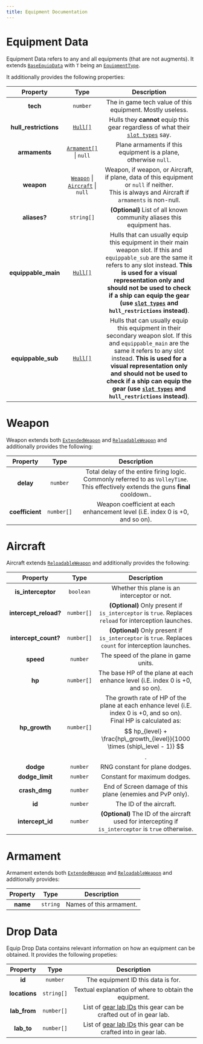 ```yaml
---
title: Equipment Documentation
---
```


# Equipment Data

Equipment Data refers to any and all equipments (that are not augments). It
extends [`BaseEquipData`](../index.md#base-equipment-data) with `T` being
an [`EquipmentType`](../../common.md#equipment-type).

It additionally provides the following properties:

|       Property        |                           Type                           |                                                                                                                                                                           Description                                                                                                                                                                           |
| :-------------------: | :------------------------------------------------------: | :-------------------------------------------------------------------------------------------------------------------------------------------------------------------------------------------------------------------------------------------------------------------------------------------------------------------------------------------------------------: |
|       **tech**        |                         `number`                         |                                                                                                                                                    The in game tech value of this equipment. Mostly useless.                                                                                                                                                    |
| **hull_restrictions** |             [`Hull[]`](../../common.md#hull)             |                                                                                                                     Hulls they **cannot** equip this gear regardless of what their [`slot types`](../../ships/index.md#ship-slot-data) say.                                                                                                                     |
|     **armaments**     |           [`Armament[]`](#armament) \| `null`            |                                                                                                                                                 Plane armaments if this equipment is a plane, otherwise `null`.                                                                                                                                                 |
|      **weapon**       | [`Weapon`](#weapon) \| [`Aircraft`](#aircraft) \| `null` |                                                                                                        Weapon, if weapon, or Aircraft, if plane, data of this equipment or `null` if neither.<br>This is always and Aircraft if `armaments` is non-null.                                                                                                        |
|     **aliases?**      |                        `string[]`                        |                                                                                                                                             **(Optional)** List of all known community aliases this equipment has.                                                                                                                                              |
|  **equippable_main**  |             [`Hull[]`](../../common.md#hull)             |    Hulls that can usually equip this equipment in their main weapon slot. If this and `equippable_sub` are the same it refers to any slot instead. **This is used for a visual representation only and should not be used to check if a ship can equip the gear (use [`slot types`](../../ships/index.md#ship-slot-data) and `hull_restrictions` instead)**.    |
|  **equippable_sub**   |             [`Hull[]`](../../common.md#hull)             | Hulls that can usually equip this equipment in their secondary weapon slot. If this and `equippable_main` are the same it refers to any slot instead. **This is used for a visual representation only and should not be used to check if a ship can equip the gear (use [`slot types`](../../ships/index.md#ship-slot-data) and `hull_restrictions` instead)**. |

# Weapon

Weapon extends both [`ExtendedWeapon`](../index.md#extended-weapon)
and [`ReloadableWeapon`](../index.md#reloadable-weapon) and additionally provides the following:

|    Property     |    Type    |                                                             Description                                                              |
| :-------------: | :--------: | :----------------------------------------------------------------------------------------------------------------------------------: |
|    **delay**    |  `number`  | Total delay of the entire firing logic. Commonly referred to as `VolleyTime`. This effectively extends the guns **final** cooldown.. |
| **coefficient** | `number[]` |                            Weapon coefficient at each enhancement level (i.E. index 0 is +0, and so on).                             |

# Aircraft

Aircraft extends [`ReloadableWeapon`](../index.md#reloadable-weapon) and additionally provides the
following:

|       Property        |    Type    |                                                                                             Description                                                                                              |
| :-------------------: | :--------: | :--------------------------------------------------------------------------------------------------------------------------------------------------------------------------------------------------: |
|  **is_interceptor**   | `boolean`  |                                                                             Whether this plane is an interceptor or not.                                                                             |
| **intercept_reload?** | `number[]` |                                               **(Optional)** Only present if `is_interceptor` is `true`. Replaces `reload` for interception launches.                                                |
| **intercept_count?**  | `number[]` |                                                **(Optional)** Only present if `is_interceptor` is `true`. Replaces `count` for interception launches.                                                |
|       **speed**       |  `number`  |                                                                                The speed of the plane in game units.                                                                                 |
|        **hp**         | `number[]` |                                                           The base HP of the plane at each enhance level (i.E. index 0 is +0, and so on).                                                            |
|     **hp_growth**     | `number[]` | The growth rate of HP of the plane at each enhance level (i.E. index 0 is +0, and so on).<br>Final HP is calculated as: $$ hp_{level} + \frac{hp\_growth_{level}}{1000 \times (ship\_level - 1)} $$. |
|       **dodge**       |  `number`  |                                                                                    RNG constant for plane dodges.                                                                                    |
|    **dodge_limit**    |  `number`  |                                                                                     Constant for maximum dodges.                                                                                     |
|     **crash_dmg**     |  `number`  |                                                                      End of Screen damage of this plane (enemies and PvP only).                                                                      |
|        **id**         |  `number`  |                                                                                       The ID of the aircraft.                                                                                        |
|   **intercept_id**    |  `number`  |                                                 **(Optional)** The ID of the aircraft used for intercepting if `is_interceptor` is `true` otherwise.                                                 |

# Armament

Armament extends both [`ExtendedWeapon`](../index.md#extended-weapon)
and [`ReloadableWeapon`](../index.md#reloadable-weapon) and additionally provides:

| Property |   Type   |       Description       |
| :------: | :------: | :---------------------: |
| **name** | `string` | Names of this armament. |

# Drop Data

Equip Drop Data contains relevant information on how an equipment can be obtained. It provides the
following propeties:

|   Property    |    Type    |                                                               Description                                                                |
| :-----------: | :--------: | :--------------------------------------------------------------------------------------------------------------------------------------: |
|    **id**     |  `number`  |                                                    The equipment ID this data is for.                                                    |
| **locations** | `string[]` |                                          Textual explanation of where to obtain the equipment.                                           |
| **lab_from**  | `number[]` | List of [gear lab IDs](https://github.com/MrLar/AzurLaneData/tree/main/data/#gear_lab.json) this gear can be crafted out of in gear lab. |
|  **lab_to**   | `number[]` |  List of [gear lab IDs](https://github.com/MrLar/AzurLaneData/tree/main/data/#gear_lab.json) this gear can be crafted into in gear lab.  |